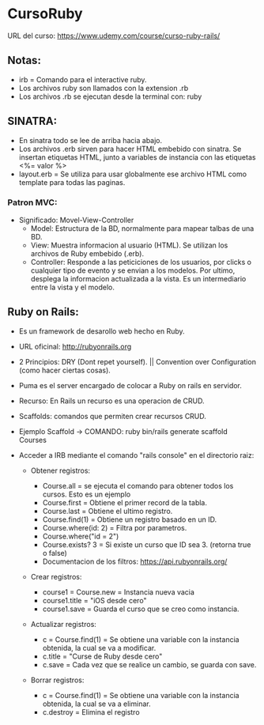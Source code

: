 # CursoRuby

URL del curso: https://www.udemy.com/course/curso-ruby-rails/

## Notas:

- irb = Comando para el interactive ruby.
- Los archivos ruby son llamados con la extension .rb
- Los archivos .rb se ejecutan desde la terminal con: ruby <nombre del archivo con al extension>

## SINATRA:
- En sinatra todo se lee de arriba hacia abajo.
- Los archivos .erb sirven para hacer HTML embebido con sinatra. Se insertan etiquetas HTML, junto a variables de instancia con las etiquetas <%= valor %>
- layout.erb = Se utiliza para usar globalmente ese archivo HTML como template para todas las paginas.

### Patron MVC:
- Significado: Movel-View-Controller
    * Model: Estructura de la BD, normalmente para mapear talbas de una BD.
    * View: Muestra informacion al usuario (HTML). Se utilizan los archivos de Ruby embebido (.erb).
    * Controller: Responde a las peticiciones de los usuarios, por clicks o cualquier tipo de evento y se envian a los modelos. Por ultimo, desplega la informacion actualizada a la vista. Es un intermediario entre la vista y el modelo.

## Ruby on Rails:
- Es un framework de desarollo web hecho en Ruby.
- URL oficinal: http://rubyonrails.org
- 2 Principios: DRY (Dont repet yourself). || Convention over Configuration (como hacer ciertas cosas).
- Puma es el server encargado de colocar a Ruby on rails en servidor.
- Recurso: En Rails un recurso es una operacion de CRUD.
- Scaffolds: comandos que permiten crear recursos CRUD. 
- Ejemplo Scaffold -> COMANDO: ruby bin/rails generate scaffold Courses

- Acceder a IRB mediante el comando "rails console" en el directorio raiz:

    - Obtener registros:
        * Course.all = se ejecuta el comando para obtener todos los cursos. Esto es un ejemplo
        * Course.first = Obtiene el primer record de la tabla.
        * Course.last = Obtiene el ultimo registro.
        * Course.find(1) = Obtiene un registro basado en un ID.
        * Course.where(id: 2) = Filtra por parametros.
        * Course.where("id = 2")
        * Course.exists? 3 = Si existe un curso que ID sea 3. (retorna true o false)
        * Documentacion de los filtros: https://api.rubyonrails.org/
    
    - Crear registros:
        * course1 = Course.new = Instancia nueva vacia
        * course1.title = "iOS desde cero"
        * course1.save = Guarda el curso que se creo como instancia.
    
    - Actualizar registros:
        * c = Course.find(1) = Se obtiene una variable con la instancia obtenida, la cual se va a modificar.
        * c.title = "Curse de Ruby desde cero"
        * c.save = Cada vez que se realice un cambio, se guarda con save.

    - Borrar registros:
        * c = Course.find(1) = Se obtiene una variable con la instancia obtenida, la cual se va a eliminar.
        * c.destroy = Elimina el registro